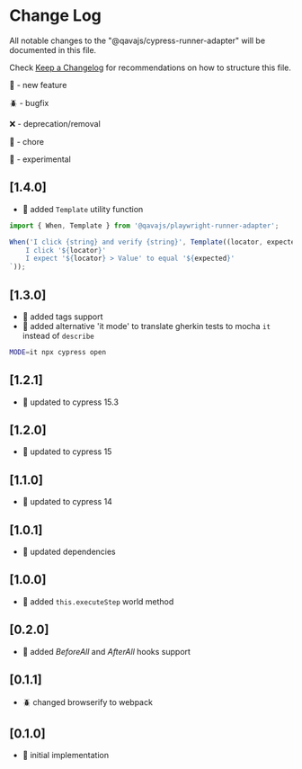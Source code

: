 # Change Log

All notable changes to the "@qavajs/cypress-runner-adapter" will be documented in this file.

Check [Keep a Changelog](http://keepachangelog.com/) for recommendations on how to structure this file.

:rocket: - new feature

:beetle: - bugfix

:x: - deprecation/removal

:pencil: - chore

:microscope: - experimental

## [1.4.0]
- :rocket: added `Template` utility function
```typescript
import { When, Template } from '@qavajs/playwright-runner-adapter';

When('I click {string} and verify {string}', Template((locator, expected) => `
    I click '${locator}'
    I expect '${locator} > Value' to equal '${expected}'
`));
```

## [1.3.0]
- :rocket: added tags support
- :rocket: added alternative 'it mode' to translate gherkin tests to mocha `it` instead of `describe`
```bash
MODE=it npx cypress open
```

## [1.2.1]
- :pencil: updated to cypress 15.3

## [1.2.0]
- :pencil: updated to cypress 15

## [1.1.0]
- :pencil: updated to cypress 14

## [1.0.1]
- :pencil: updated dependencies

## [1.0.0]
- :rocket: added `this.executeStep` world method

## [0.2.0]
- :rocket: added _BeforeAll_ and _AfterAll_ hooks support

## [0.1.1]
- :beetle: changed browserify to webpack

## [0.1.0]
- :rocket: initial implementation
